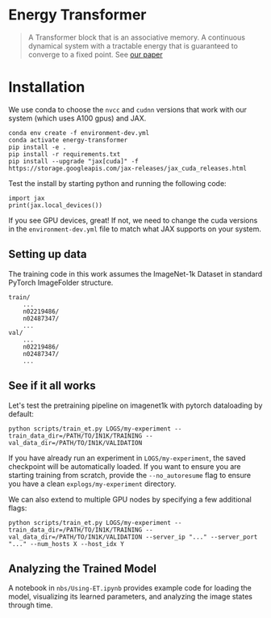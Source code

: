 # Energy Transformer

> A Transformer block that is an associative memory. A continuous dynamical system with a tractable energy that is guaranteed to converge to a fixed point. See [our paper](https://openreview.net/forum?id=4nrZXPFN1c4)

# Installation

We use conda to choose the `nvcc` and `cudnn` versions that work with our system (which uses A100 gpus) and JAX.

```
conda env create -f environment-dev.yml
conda activate energy-transformer
pip install -e .
pip install -r requirements.txt
pip install --upgrade "jax[cuda]" -f https://storage.googleapis.com/jax-releases/jax_cuda_releases.html
```

Test the install by starting python and running the following code:

```
import jax
print(jax.local_devices())
```

If you see GPU devices, great! If not, we need to change the cuda versions in the `environment-dev.yml` file to match what JAX supports on your system.

## Setting up data

The training code in this work assumes the ImageNet-1k Dataset in standard PyTorch ImageFolder structure. 

```
train/
    ...
    n02219486/
    n02487347/
    ...
val/
    ...
    n02219486/
    n02487347/
    ...
```

## See if it all works

Let's test the pretraining pipeline on imagenet1k with pytorch dataloading by default:

```
python scripts/train_et.py LOGS/my-experiment --train_data_dir=/PATH/TO/IN1K/TRAINING --val_data_dir=/PATH/TO/IN1K/VALIDATION 
```

If you have already run an experiment in `LOGS/my-experiment`, the saved checkpoint will be automatically loaded. If you want to ensure you are starting training from scratch, provide the `--no_autoresume` flag to ensure you have a clean `explogs/my-experiment` directory.

We can also extend to multiple GPU nodes by specifying a few additional flags:

```
python scripts/train_et.py LOGS/my-experiment --train_data_dir=/PATH/TO/IN1K/TRAINING --val_data_dir=/PATH/TO/IN1K/VALIDATION --server_ip "..." --server_port "..." --num_hosts X --host_idx Y
```

## Analyzing the Trained Model
A notebook in `nbs/Using-ET.ipynb` provides example code for loading the model, visualizing its learned parameters, and analyzing the image states through time.
